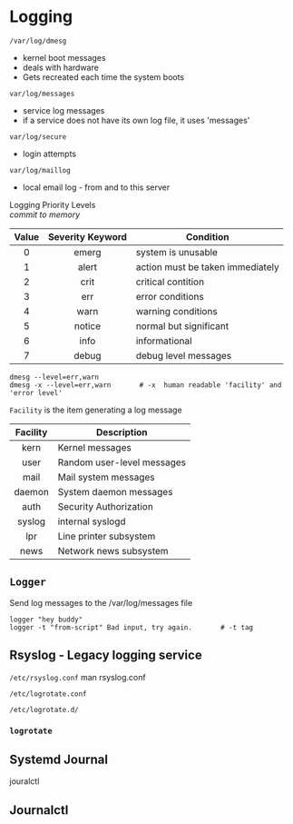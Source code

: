 # Logging

`/var/log/dmesg`  
- kernel boot messages
- deals with hardware
- Gets recreated each time the system boots  

`var/log/messages`
- service log messages
- if a service does not have its own log file, it uses 'messages'

`var/log/secure`
- login attempts

`var/log/maillog`
- local email log - from and to this server

Logging Priority Levels  
_commit to memory_

|Value|Severity Keyword|Condition|
|:---:|:--------------:|---------|
|0    |emerg|system is unusable|
|1    |alert|action must be taken immediately|
|2    |crit|critical contition|
|3    |err|error conditions|
|4    |warn|warning conditions|
|5    |notice|normal but significant|
|6    |info|informational|
|7    |debug|debug level messages|

    dmesg --level=err,warn
    dmesg -x --level=err,warn       # -x  human readable 'facility' and 'error level'

`Facility` is the item generating a log message

|Facility|Description|
|:------:|-----------|
|kern    |Kernel messages|
|user    |Random user-level messages|
|mail    |Mail system messages|
|daemon  |System daemon messages|
|auth    |Security Authorization |
|syslog  |internal syslogd |
|lpr     |Line printer subsystem |
|news    |Network news subsystem |

## `Logger`
Send log messages to the /var/log/messages file  

    logger "hey buddy"
    logger -t "from-script" Bad input, try again.       # -t tag



## Rsyslog - Legacy logging service
`/etc/rsyslog.conf`
man rsyslog.conf

`/etc/logrotate.conf`

`/etc/logrotate.d/`

### `logrotate`



## Systemd Journal
jouralctl

## Journalctl
